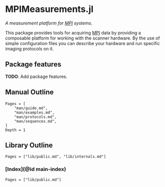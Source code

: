 # MPIMeasurements.jl

*A measurement platform for [MPI](https://en.wikipedia.org/wiki/) systems.*

This package provides tools for acquiring [MPI](https://en.wikipedia.org/wiki/Magnetic_particle_imaging) data by providing a composable platform for working with the scanner hardware. By the use of simple configuration files you can describe your hardware and run specific imaging protocols on it.

## Package features

**TODO**: Add package features.

## Manual Outline

```@contents
Pages = [
    "man/guide.md",
    "man/examples.md",
    "man/protocols.md",
    "man/sequences.md",
]
Depth = 1
```

## Library Outline

```@contents
Pages = ["lib/public.md", "lib/internals.md"]
```

### [Index](@id main-index)

```@index
Pages = ["lib/public.md"]
```